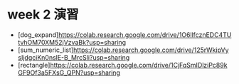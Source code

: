 # week 2 演習
- [dog_expand]https://colab.research.google.com/drive/1O6llfcznEDC4TUtvhOM70XM52jVzvaBk?usp=sharing
- [sum_numeric_list]https://colab.research.google.com/drive/125rWkipVysIjdgciKn0nslE-B_MrcSli?usp=sharing
- [rectangle]https://colab.research.google.com/drive/1CjFqSmIDlziPc89kGF9Of3a5FXsG_QPN?usp=sharing